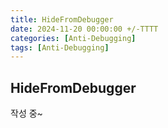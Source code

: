 ```yaml
---
title: HideFromDebugger
date: 2024-11-20 00:00:00 +/-TTTT
categories: [Anti-Debugging]
tags: [Anti-Debugging]
---
```


## HideFromDebugger
작성 중~